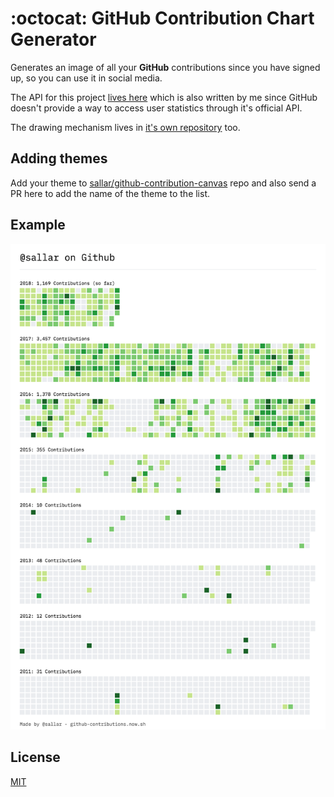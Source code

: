 # :octocat: GitHub Contribution Chart Generator

Generates an image of all your **GitHub** contributions since you have signed up, so you can use it in social media.

The API for this project [lives here](https://github.com/sallar/github-contributions-api) which is also written by me since GitHub doesn't provide a way to access user statistics through it's official API.

The drawing mechanism lives in [it's own repository](https://github.com/sallar/github-contributions-canvas) too.

## Adding themes

Add your theme to [sallar/github-contribution-canvas](https://github.com/sallar/github-contributions-canvas) repo and also send a PR here to add the name of the theme to the list.

## Example

<div align="center">
  <img src="screenshot.png" width="676">
</div>

## License

[MIT](https://opensource.org/licenses/MIT)
